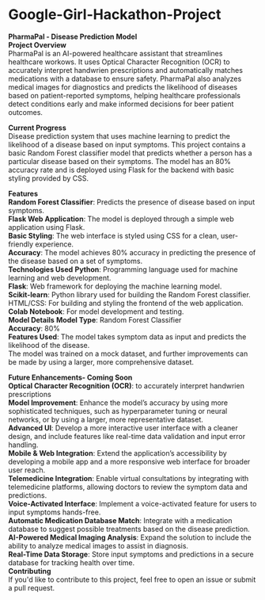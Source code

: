# Google-Girl-Hackathon-Project
**PharmaPal - Disease Prediction Model**\
**Project Overview**\
PharmaPal is an AI-powered healthcare assistant that streamlines healthcare workows. It uses Optical Character
Recognition (OCR) to accurately interpret handwrien prescriptions and automatically matches medications with a
database to ensure safety. PharmaPal also analyzes medical images for diagnostics and predicts the likelihood of
diseases based on patient-reported symptoms, helping healthcare professionals detect conditions early and make
informed decisions for beer patient outcomes.

**Current Progress**\
Disease prediction system that uses machine learning to predict the likelihood of a disease based on input symptoms. This project contains a basic Random Forest classifier model that predicts whether a person has a particular disease based on their symptoms. The model has an 80% accuracy rate and is deployed using Flask for the backend with basic styling provided by CSS.

**Features**\
**Random Forest Classifier**: Predicts the presence of disease based on input symptoms.\
**Flask Web Application**: The model is deployed through a simple web application using Flask.\
**Basic Styling**: The web interface is styled using CSS for a clean, user-friendly experience.\
**Accuracy**: The model achieves 80% accuracy in predicting the presence of the disease based on a set of symptoms.\
**Technologies Used**
**Python**: Programming language used for machine learning and web development.\
**Flask**: Web framework for deploying the machine learning model.\
**Scikit-learn**: Python library used for building the Random Forest classifier.\
HTML/CSS: For building and styling the frontend of the web application.\
**Colab Notebook**: For model development and testing.\
**Model Details**
**Model Type**: Random Forest Classifier\
**Accuracy**: 80%\
**Features Used**: The model takes symptom data as input and predicts the likelihood of the disease.\
The model was trained on a mock dataset, and further improvements can be made by using a larger, more comprehensive dataset.

**Future Enhancements- Coming Soon**\
**Optical Character Recognition (OCR)**: to accurately interpret handwrien prescriptions\
**Model Improvement**: Enhance the model’s accuracy by using more sophisticated techniques, such as hyperparameter tuning or neural networks, or by using a larger, more representative dataset.\
**Advanced UI**: Develop a more interactive user interface with a cleaner design, and include features like real-time data validation and input error handling.\
**Mobile & Web Integration**: Extend the application’s accessibility by developing a mobile app and a more responsive web interface for broader user reach.\
**Telemedicine Integration**: Enable virtual consultations by integrating with telemedicine platforms, allowing doctors to review the symptom data and predictions.\
**Voice-Activated Interface**: Implement a voice-activated feature for users to input symptoms hands-free.\
**Automatic Medication Database Match**: Integrate with a medication database to suggest possible treatments based on the disease prediction.\
**AI-Powered Medical Imaging Analysis**: Expand the solution to include the ability to analyze medical images to assist in diagnosis.\
**Real-Time Data Storage**: Store input symptoms and predictions in a secure database for tracking health over time.\
**Contributing**\
If you'd like to contribute to this project, feel free to open an issue or submit a pull request.
